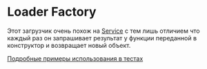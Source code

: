 # Loader Factory

Этот загрузчик очень похож на [Service](service.md) с тем лишь отличием что каждый раз он запрашивает результат у 
функции переданной в конструктор и возвращает новый объект.

[Подробные примеры использования в тестах](../../test/Unit/Loader/FactoryTest.php)
